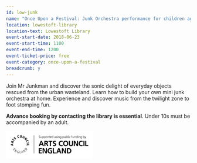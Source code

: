 ```yaml
---
id: low-junk
name: "Once Upon a Festival: Junk Orchestra performance for children aged 7+"
location: lowestoft-library
location-text: Lowestoft Library
event-start-date: 2018-06-23
event-start-time: 1100
event-end-time: 1200
event-ticket-price: free
event-category: once-upon-a-festival
breadcrumb: y
---
```


Join Mr Junkman and discover the sonic delight of everyday objects rescued from the urban wasteland. Learn how to build your own mini junk orchestra at home. Experience and discover music from the twilight zone to foot stomping fun.

**Advance booking by contacting the library is essential**. Under 10s must be accompanied by an adult.

![Arts Council England logo](/images/featured/featured-arts-council-england-logo.jpg)
